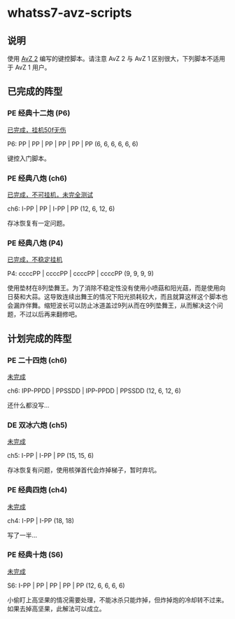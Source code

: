 # whatss7-avz-scripts

## 说明

使用 [AvZ 2](https://github.com/vector-wlc/AsmVsZombies) 编写的键控脚本。请注意 AvZ 2 与 AvZ 1 区别很大，下列脚本不适用于 AvZ 1 用户。

## 已完成的阵型

### PE 经典十二炮 (P6)

[已完成，挂机50f无伤](jd12p.cpp)

P6: PP | PP | PP | PP | PP | PP  (6, 6, 6, 6, 6, 6)

键控入门脚本。

### PE 经典八炮 (ch6)

[已完成，不可挂机，未完全测试](jd8p-ch6.cpp)

ch6: I-PP | PP | I-PP | PP  (12, 6, 12, 6)

存冰恢复有一定问题。

### PE 经典八炮 (P4)

[已完成，不稳定挂机](jd8p-P4c.cpp)

P4: ccccPP | ccccPP | ccccPP | ccccPP  (9, 9, 9, 9)

使用垫材在8列垫舞王。为了消除不稳定性没有使用小喷菇和阳光菇，而是使用向日葵和大蒜。这导致连续出舞王的情况下阳光损耗较大，而且就算这样这个脚本也会漏炸伴舞。缩短波长可以防止冰道盖过9列从而在9列垫舞王，从而解决这个问题，不过以后再来翻修吧。

## 计划完成的阵型

### PE 二十四炮 (ch6)

[未完成](./24p-ch6.cpp)

ch6: IPP-PPDD | PPSSDD | IPP-PPDD | PPSSDD (12, 6, 12, 6)

还什么都没写...

### DE 双冰六炮 (ch5)

[未完成](./de-2i6p-ch5.cpp)

ch5: I-PP | I-PP | PP (15, 15, 6)

存冰恢复有问题，使用核弹首代会炸掉梯子，暂时弃坑。

### PE 经典四炮 (ch4)

[未完成](jd4p.cpp)

ch4: I-PP | I-PP (18, 18)

写了一半...

### PE 经典十炮 (S6)

[未完成](jd10p-S6.cpp)

S6: I-PP | PP | PP | PP | PP  (12, 6, 6, 6, 6)

小偷盯上高坚果的情况需要处理，不能冰杀只能炸掉，但炸掉炮的冷却转不过来。如果去掉高坚果，此解法可以成立。

